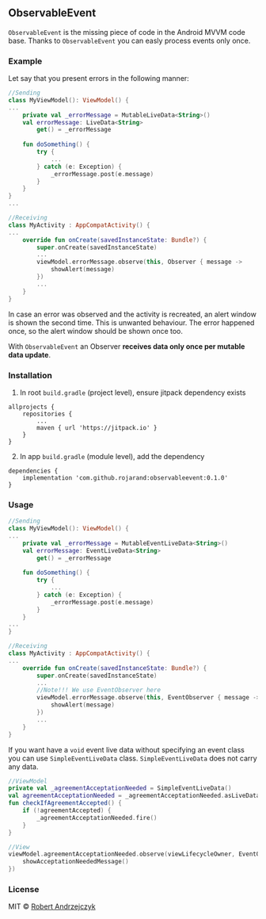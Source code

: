 ## ObservableEvent
`ObservableEvent` is the missing piece of code in the Android MVVM code base. Thanks to `ObservableEvent` you can easly process events only once.

### Example

Let say that you present errors in the following manner:

```kotlin
//Sending
class MyViewModel(): ViewModel() {
...
    private val _errorMessage = MutableLiveData<String>()
    val errorMessage: LiveData<String>
        get() = _errorMessage
    
    fun doSomething() {
        try {
            ...
        } catch (e: Exception) {
            _errorMessage.post(e.message)
        }
    }
}
...

//Receiving
class MyActivity : AppCompatActivity() {
...
    override fun onCreate(savedInstanceState: Bundle?) {
        super.onCreate(savedInstanceState)
        ...
        viewModel.errorMessage.observe(this, Observer { message ->
            showAlert(message)
        })
        ...
    }
}
```
In case an error was observed and the activity is recreated, an alert window is shown the second time. This is unwanted behaviour. The error happened once, so the alert window should be shown once too.

With `ObservableEvent` an Observer **receives data only once per mutable data update**.

### Installation

1. In root `build.gradle` (project level), ensure jitpack dependency exists
```
allprojects {
    repositories {
        ...
        maven { url 'https://jitpack.io' }
    }
}
```
2. In app `build.gradle` (module level), add the dependency
```
dependencies {
    implementation 'com.github.rojarand:observableevent:0.1.0'
}
```

### Usage

```kotlin
//Sending
class MyViewModel(): ViewModel() {
...
    private val _errorMessage = MutableEventLiveData<String>()
    val errorMessage: EventLiveData<String>
        get() = _errorMessage
    
    fun doSomething() {
        try {
            ...
        } catch (e: Exception) {
            _errorMessage.post(e.message)
        }
    }
...
}

//Receiving
class MyActivity : AppCompatActivity() {
...
    override fun onCreate(savedInstanceState: Bundle?) {
        super.onCreate(savedInstanceState)
        ...
        //Note!!! We use EventObserver here
        viewModel.errorMessage.observe(this, EventObserver { message ->
            showAlert(message)
        })
        ...
    }
}
```

If you want have a `void` event live data without specifying an event class you can use `SimpleEventLiveData` class. `SimpleEventLiveData` does not carry any data.

```kotlin
//ViewModel
private val _agreementAcceptationNeeded = SimpleEventLiveData()
val agreementAcceptationNeeded = _agreementAcceptationNeeded.asLiveData()
fun checkIfAgreementAccepted() {
    if (!agreementAccepted) {
        _agreementAcceptationNeeded.fire()
    }
}

//View
viewModel.agreementAcceptationNeeded.observe(viewLifecycleOwner, EventObserver {
    showAcceptationNeededMessage()
})
```

### License
MIT © [Robert Andrzejczyk](https://github.com/rojarand)

